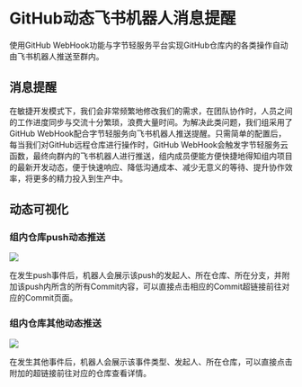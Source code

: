 # GitHub动态飞书机器人消息提醒

使用GitHub WebHook功能与字节轻服务平台实现GitHub仓库内的各类操作自动由飞书机器人推送至群内。

## 消息提醒

在敏捷开发模式下，我们会非常频繁地修改我们的需求，在团队协作时，人员之间的工作进度同步与交流十分繁琐，浪费大量时间。为解决此类问题，我们组采用了GitHub WebHook配合字节轻服务向飞书机器人推送提醒。只需简单的配置后，每当我们对GitHub远程仓库进行操作时，GitHub WebHook会触发字节轻服务云函数，最终向群内的飞书机器人进行推送，组内成员便能方便快捷地得知组内项目的最新开发动态，便于快速响应、降低沟通成本、减少无意义的等待、提升协作效率，将更多的精力投入到生产中。



## 动态可视化

### 组内仓库push动态推送

![](https://s3.bmp.ovh/imgs/2021/08/ac2e2c2c7033b584.png)

在发生push事件后，机器人会展示该push的发起人、所在仓库、所在分支，并附加该push内所含的所有Commit内容，可以直接点击相应的Commit超链接前往对应的Commit页面。



### 组内仓库其他动态推送

![](https://s3.bmp.ovh/imgs/2021/08/6a908bee7ac4d4e9.png)

在发生其他事件后，机器人会展示该事件类型、发起人、所在仓库，可以直接点击附加的超链接前往对应的仓库查看详情。
